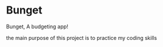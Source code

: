 # Bunget
Bunget, A budgeting app!

the main purpose of this project is to practice my coding skills
